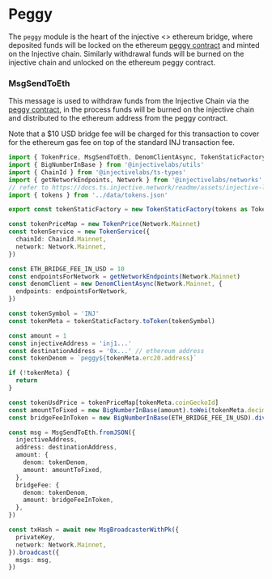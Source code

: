 # Peggy

The `peggy` module is the heart of the injective <> ethereum bridge, where deposited funds will be locked on the ethereum [peggy contract](https://etherscan.io/address/0xF955C57f9EA9Dc8781965FEaE0b6A2acE2BAD6f3#code) and minted on the Injective chain. Similarly withdrawal funds will be burned on the injective chain and unlocked on the ethereum peggy contract.

### MsgSendToEth

This message is used to withdraw funds from the Injective Chain via the [peggy contract](https://etherscan.io/address/0xF955C57f9EA9Dc8781965FEaE0b6A2acE2BAD6f3#code), in the process funds will be burned on the injective chain and distributed to the ethereum address from the peggy contract.

Note that a $10 USD bridge fee will be charged for this transaction to cover for the ethereum gas fee on top of the standard INJ transaction fee.

```ts
import { TokenPrice, MsgSendToEth, DenomClientAsync, TokenStaticFactory, MsgBroadcasterWithPk } from '@injectivelabs/sdk-ts'
import { BigNumberInBase } from '@injectivelabs/utils'
import { ChainId } from '@injectivelabs/ts-types'
import { getNetworkEndpoints, Network } from '@injectivelabs/networks'
// refer to https://docs.ts.injective.network/readme/assets/injective-list
import { tokens } from '../data/tokens.json'

export const tokenStaticFactory = new TokenStaticFactory(tokens as TokenStatic[])

const tokenPriceMap = new TokenPrice(Network.Mainnet)
const tokenService = new TokenService({
  chainId: ChainId.Mainnet,
  network: Network.Mainnet,
})

const ETH_BRIDGE_FEE_IN_USD = 10
const endpointsForNetwork = getNetworkEndpoints(Network.Mainnet)
const denomClient = new DenomClientAsync(Network.Mainnet, {
  endpoints: endpointsForNetwork,
})

const tokenSymbol = 'INJ'
const tokenMeta = tokenStaticFactory.toToken(tokenSymbol)

const amount = 1
const injectiveAddress = 'inj1...'
const destinationAddress = '0x...' // ethereum address
const tokenDenom = `peggy${tokenMeta.erc20.address}`

if (!tokenMeta) {
  return
}

const tokenUsdPrice = tokenPriceMap[tokenMeta.coinGeckoId]
const amountToFixed = new BigNumberInBase(amount).toWei(tokenMeta.decimals).toFixed()
const bridgeFeeInToken = new BigNumberInBase(ETH_BRIDGE_FEE_IN_USD).dividedBy(tokenUsdPrice).toFixed()

const msg = MsgSendToEth.fromJSON({
  injectiveAddress,
  address: destinationAddress,
  amount: {
    denom: tokenDenom,
    amount: amountToFixed,
  },
  bridgeFee: {
    denom: tokenDenom,
    amount: bridgeFeeInToken,
  },
})

const txHash = await new MsgBroadcasterWithPk({
  privateKey,
  network: Network.Mainnet,
}).broadcast({
  msgs: msg,
})
```
